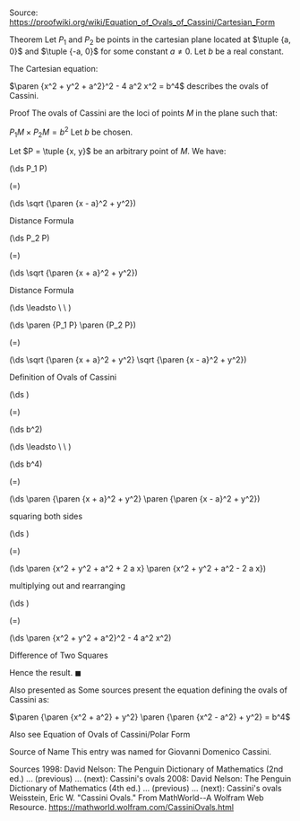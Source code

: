 # 

Source: https://proofwiki.org/wiki/Equation_of_Ovals_of_Cassini/Cartesian_Form



Theorem
Let $P_1$ and $P_2$ be points in the cartesian plane located at $\tuple {a, 0}$ and $\tuple {-a, 0}$ for some constant $a \ne 0$.
Let $b$ be a real constant.

The Cartesian equation:

$\paren {x^2 + y^2 + a^2}^2 - 4 a^2 x^2 = b^4$
describes the ovals of Cassini.





Proof
The ovals of Cassini are the loci of points $M$ in the plane such that:

$P_1 M \times P_2 M = b^2$
Let $b$ be chosen.

Let $P = \tuple {x, y}$ be an arbitrary point of $M$.
We have:














\(\ds P_1 P\)

\(=\)







\(\ds \sqrt {\paren {x - a}^2 + y^2}\)





Distance Formula














\(\ds P_2 P\)

\(=\)







\(\ds \sqrt {\paren {x + a}^2 + y^2}\)





Distance Formula








\(\ds \leadsto \ \ \)





\(\ds \paren {P_1 P} \paren {P_2 P}\)

\(=\)







\(\ds \sqrt {\paren {x + a}^2 + y^2} \sqrt {\paren {x - a}^2 + y^2}\)





Definition of Ovals of Cassini














\(\ds \)

\(=\)







\(\ds b^2\)














\(\ds \leadsto \ \ \)





\(\ds b^4\)

\(=\)







\(\ds \paren {\paren {x + a}^2 + y^2} \paren {\paren {x - a}^2 + y^2}\)





squaring both sides














\(\ds \)

\(=\)







\(\ds \paren {x^2 + y^2 + a^2 + 2 a x} \paren {x^2 + y^2 + a^2 - 2 a x}\)





multiplying out and rearranging














\(\ds \)

\(=\)







\(\ds \paren {x^2 + y^2 + a^2}^2 - 4 a^2 x^2\)





Difference of Two Squares



Hence the result.
$\blacksquare$


Also presented as
Some sources present the equation defining the ovals of Cassini as:

$\paren {\paren {x^2 + a^2} + y^2} \paren {\paren {x^2 - a^2} + y^2} = b^4$


Also see
Equation of Ovals of Cassini/Polar Form


Source of Name
This entry was named for Giovanni Domenico Cassini.


Sources
1998: David Nelson: The Penguin Dictionary of Mathematics (2nd ed.) ... (previous) ... (next): Cassini's ovals
2008: David Nelson: The Penguin Dictionary of Mathematics (4th ed.) ... (previous) ... (next): Cassini's ovals
Weisstein, Eric W. "Cassini Ovals." From MathWorld--A Wolfram Web Resource.  https://mathworld.wolfram.com/CassiniOvals.html




